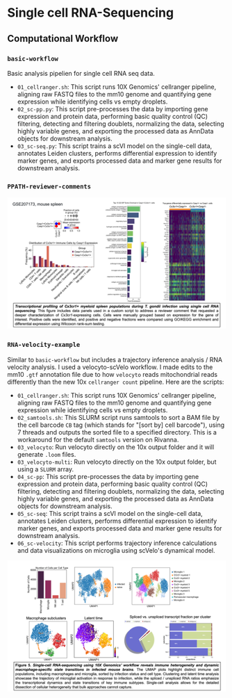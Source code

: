 # Single cell RNA-Sequencing

## Computational Workflow

### `basic-workflow`
Basic analysis pipelien for single cell RNA seq data.

- `01_cellranger.sh`: This script runs 10X Genomics' cellranger pipeline, aligning raw FASTQ files to the mm10 genome and quantifying gene expression while identifying cells vs empty droplets.
- `02_sc-pp.py`: This script pre-processes the data by importing gene expression and protein data, performing basic quality control (QC) filtering, detecting and filtering doublets, normalizing the data, selecting highly variable genes, and exporting the processed data as AnnData objects for downstream analysis.
- `03_sc-seq.py`: This script trains a scVI model on the single-cell data, annotates Leiden clusters, performs differential expression to identify marker genes, and exports processed data and marker gene results for downstream analysis.

### `PPATH-reviewer-comments`
![Figure 6](../visualization/figures/ppath-reviewer-comments.png)


### `RNA-velocity-example`
Similar to `basic-workflow` but includes a trajectory inference analysis / RNA velocity analysis. I used a velocyto-scVelo workflow. I made edits to the mm10 `.gtf` annotation file due to how `velocyto` reads mitochondrial reads differently than the new 10x `cellranger count` pipeline. Here are the scripts:

- `01_cellranger.sh`: This script runs 10X Genomics' cellranger pipeline, aligning raw FASTQ files to the mm10 genome and quantifying gene expression while identifying cells vs empty droplets.
- `02_samtools.sh`: This SLURM script runs samtools to sort a BAM file by the cell barcode `CB` tag (which stands for "[sort by] cell barcode"), using 7 threads and outputs the sorted file to a specified directory. This is a workaround for the default `samtools` version on Rivanna.
- `03_velocyto`: Run velocyto directly on the 10x output folder and it will generate `.loom` files.
- `03_velocyto-multi`: Run velocyto directly on the 10x output folder, but using a `SLURM` array.
- `04_sc-pp`: This script pre-processes the data by importing gene expression and protein data, performing basic quality control (QC) filtering, detecting and filtering doublets, normalizing the data, selecting highly variable genes, and exporting the processed data as AnnData objects for downstream analysis.
- `05_sc-seq`: This script trains a scVI model on the single-cell data, annotates Leiden clusters, performs differential expression to identify marker genes, and exports processed data and marker gene results for downstream analysis.
- `06_sc-velocity`: This script performs trajectory inference calculations and data visualizations on microglia using scVelo's dynamical model.

![Figure 5](../visualization/figures/sc-rna-seq.png)

